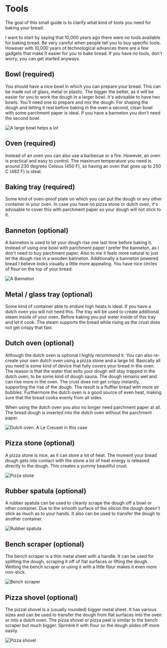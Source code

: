 # Tools

The goal of this small guide is to clarify what kind of tools you need for baking your bread.

I want to start by saying that 10,000 years ago there were no tools available for baking bread.
Be very careful when people tell you to buy specific tools.
However with 10,000 years of technological advances there are a few gadgets that make it easier for you to bake bread.
If you have no tools, don't worry, you can get started anyways.

## Bowl (required)

You should have a nice bowl in which you can prepare your bread. This can be made out of glass, metal or plastic.
The bigger the better, as it will be easier for you to work the dough in a larger bowl.
It's advisable to have two bowls. You'll need one to prepare and mix the dough.
For shaping the dough and letting it rest before baking in the oven a second, clean bowl with some parchment paper is ideal.
If you have a banneton you don't need the second bowl.

![A large bowl helps a lot](../images/large-bowl.jpg)

## Oven (required)

Instead of an oven you can also use a barbecue or a fire. However, an oven is practical and easy to control.
The maximum temperature you need is around 230 degrees Celsius (450 F), so having an oven that goes up to 250 C (482 F) is ideal.

## Baking tray (required)

Some kind of oven-proof plate on which you can put the dough or any other container in your oven.
In case you have no pizza stone or dutch oven, it's advisable to cover this with parchment paper so your dough will not stick to it.

## Banneton (optional)

A banneton is used to let your dough rise one last time before baking it.
Instead of using one bowl with parchment paper I prefer the banneton, as I don't need to buy parchment paper.
Also to me it feels more natural to just let the dough rise in a wooden banneton.
Additionally a banneton powered bread I believe looks visually a little more appealing.
You have nice circles of flour on the top of your bread.

![A Banneton](../images/banneton.jpg)

## Metal / glass tray (optional)

Some kind of container able to endure high heats is ideal.
If you have a dutch oven you will not need this.
The tray will be used to create additional steam inside of your oven.
Before baking you put water inside of this tray and let it cook.
The steam supports the bread while rising as the crust does not get crispy that fast.

## Dutch oven (optional)

Although the dutch oven is optional I highly recommend it.
You can also re-create your own dutch oven using a pizza stone and a large lid. Basically all you need is some kind of device that fully covers your bread in the oven.
The reason is that the water that exits your dough will stay trapped in the dutch oven, to be some kind of dough sauna. The dough remains wet and can rise more in the oven.
The crust does not get crispy instantly, supporting the rise of the dough. The result is a fluffier bread with more air bubbles.
Furthermore the dutch oven is a good source of even heat, making sure that the bread cooks evenly from all sides.

When using the dutch oven you also no longer need parchment paper at all. The bread dough is inserted into the dutch oven without the parchment paper.

![Dutch oven. A Le Creuset in this case](../images/dutch-oven.jpg)

## Pizza stone (optional)

A pizza stone is nice, as it can store a lot of heat.
The moment your bread dough gets into contact with the stone a lot of heat energy is released directly to the dough.
This creates a yummy beautiful crust.

![Pizza stone](../images/pizza-stone.jpg)

## Rubber spatula (optional)

A rubber spatula can be used to cleanly scrape the dough off a bowl or other container.
Due to the smooth surface of the silicon the dough doesn't stick as much as to your hands. It also can be used to transfer the dough to another container.

![Rubber spatula](../images/rubber-spatula.jpg)

## Bench scraper (optional)

The bench scraper is a thin metal sheet with a handle. It can be used for splitting the dough, scraping it off of flat surfaces or lifting the dough. Wetting the bench scraper or using it with a little flour makes it even more non-stick.  

![Bench scraper](../images/bench-scraper.jpg)

## Pizza shovel (optional)

The pizzal shovel is a (usually rounded) bigger metal sheet. It has various sizes and can be used to transfer the dough from flat surfaces into the oven or into a dutch oven. The pizza shovel or pizza peel is similar to the bench scraper but much bigger. Sprinkle it with flour so the dough slides off more easily.

![Pizza shovel](../images/pizza-stone.jpg)
